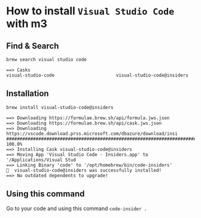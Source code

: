 # How to install `Visual Studio Code` with m3

## Find & Search
```
brew search visual studio code
```
```
==> Casks
visual-studio-code                       visual-studio-code@insiders
```

## Installation
```
brew install visual-studio-code@insiders
```
```
==> Downloading https://formulae.brew.sh/api/formula.jws.json
==> Downloading https://formulae.brew.sh/api/cask.jws.json
==> Downloading https://vscode.download.prss.microsoft.com/dbazure/download/insi
######################################################################### 100.0%
==> Installing Cask visual-studio-code@insiders
==> Moving App 'Visual Studio Code - Insiders.app' to '/Applications/Visual Stud
==> Linking Binary 'code' to '/opt/homebrew/bin/code-insiders'
🍺  visual-studio-code@insiders was successfully installed!
==> No outdated dependents to upgrade!
```

## Using this command

Go to your code and using this command `code-insider .`
